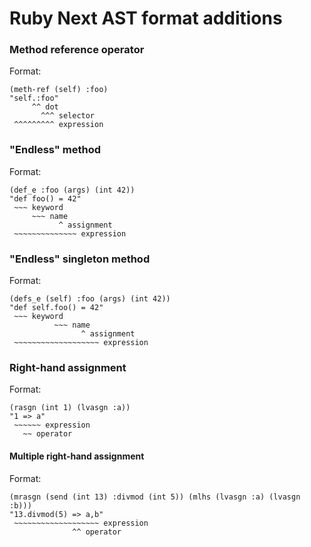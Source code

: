 Ruby Next AST format additions
=======================

### Method reference operator

Format:

~~~
(meth-ref (self) :foo)
"self.:foo"
     ^^ dot
       ^^^ selector
 ^^^^^^^^^ expression
~~~

### "Endless" method

Format:

~~~
(def_e :foo (args) (int 42))
"def foo() = 42"
 ~~~ keyword
     ~~~ name
           ^ assignment
 ~~~~~~~~~~~~~~ expression
~~~


### "Endless" singleton method

Format:

~~~
(defs_e (self) :foo (args) (int 42))
"def self.foo() = 42"
 ~~~ keyword
          ~~~ name
                ^ assignment
 ~~~~~~~~~~~~~~~~~~~ expression
~~~


### Right-hand assignment

Format:

~~~
(rasgn (int 1) (lvasgn :a))
"1 => a"
 ~~~~~~ expression
   ~~ operator
~~~

#### Multiple right-hand assignment

Format:

~~~
(mrasgn (send (int 13) :divmod (int 5)) (mlhs (lvasgn :a) (lvasgn :b)))
"13.divmod(5) => a,b"
 ~~~~~~~~~~~~~~~~~~~ expression
              ^^ operator
~~~
